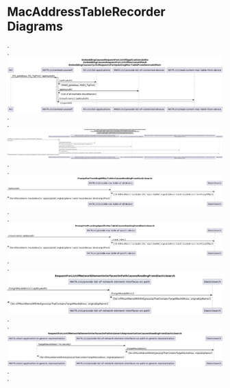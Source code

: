# MacAddressTableRecorder Diagrams
.  
.  
![Embedding](./00x_Embedding.png)  
.  
.  
![UpdatingMacTable](./02x_ReadCurrentMacTableFromDevice.png)  
.  
.  
![PromptForProvidingAllMacTablesCausesReadingFromElasticSearch](./03x_ProvideMacTableOfAllDevices.png)  
.  
.  
![PromptForProvidingSpecificMacTableCausesReadingFromElasticSearch](./04x_ProvideMacTableOfSpecificDevice.png)  
.  
.  
![RequestForListOfNetworkElementInterfacesOnPathCausesReadingFromElasticSearch](./05x_ProvideListOfNetworkElementInterfacesOnPath.png)  
.  
.  
![RequestForListOfNetworkElementInterfacesOnPathInGenericRepresentationCausesReadingFromElasticSearch](./06x_ProvideListOfNetworkElementInterfacesOnPathInGeneric.png)  
.  
.  
